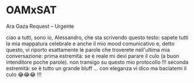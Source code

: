 # OAMxSAT
Ara Gaza Request – Urgente

ciao a tutti,
sono io, Alessandro, che sta scrivendo questo testo:
sapete tutti la mia mappatura celebrale e anche il mio mood comunicativo e, detto questo, vi riporto esattamente le parole che troverete nell'ultima mia conversazione:
prima estremità: se è reale mi devi parare il culo (a buon intenditore poche parole). non transigo su questo mio protocollo !!!
seconda estremità: se è tutto un grande bluff … con eleganza vi dico ma baciatemi il culo 😂😂😂 !!!
